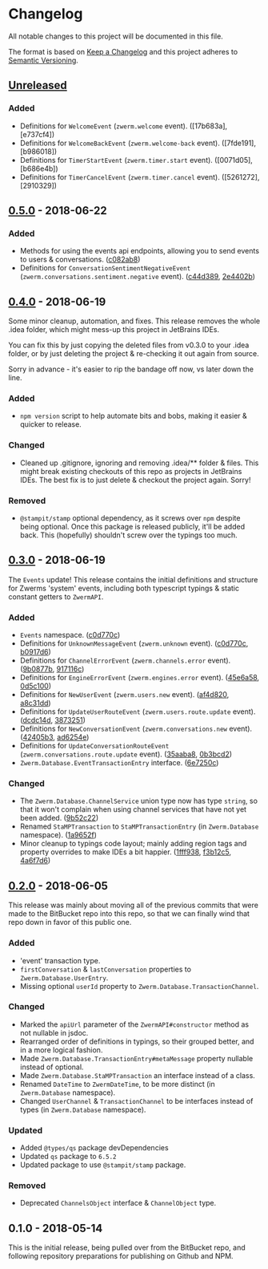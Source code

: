 # Changelog
All notable changes to this project will be documented in this file.

The format is based on [Keep a Changelog](http://keepachangelog.com/en/1.0.0/)
and this project adheres to [Semantic Versioning](http://semver.org/spec/v2.0.0.html).

## [Unreleased]

### Added
 - Definitions for `WelcomeEvent` (`zwerm.welcome` event). ([17b683a], [e737cf4])
 - Definitions for `WelcomeBackEvent` (`zwerm.welcome-back` event). ([7fde191], [b986018])
 - Definitions for `TimerStartEvent` (`zwerm.timer.start` event). ([0071d05], [b686e4b])
 - Definitions for `TimerCancelEvent` (`zwerm.timer.cancel` event). ([5261272], [2910329])

## [0.5.0] - 2018-06-22

### Added
 - Methods for using the events api endpoints, allowing you to send events to users & conversations. ([c082ab8])
 - Definitions for `ConversationSentimentNegativeEvent` (`zwerm.conversations.sentiment.negative` event). ([c44d389], [2e4402b])

## [0.4.0] - 2018-06-19

Some minor cleanup, automation, and fixes. This release removes the whole .idea folder,
which might mess-up this project in JetBrains IDEs.

You can fix this by just copying the deleted files from v0.3.0 to your .idea folder,
or by just deleting the project & re-checking it out again from source.

Sorry in advance - it's easier to rip the bandage off now, vs later down the line.

### Added
 - `npm version` script to help automate bits and bobs, making it easier & quicker to release.

### Changed
 - Cleaned up .gitignore, ignoring and removing .idea/** folder & files.
    This might break existing checkouts of this repo as projects in JetBrains IDEs.
    The best fix is to just delete & checkout the project again. Sorry!

### Removed
 - `@stampit/stamp` optional dependency, as it screws over `npm` despite being optional.
    Once this package is released publicly, it'll be added back.
    This (hopefully) shouldn't screw over the typings too much.

## [0.3.0] - 2018-06-19

The `Events` update! This release contains the initial definitions and structure for Zwerms
'system' events, including both typescript typings & static constant getters to `ZwermAPI`.

### Added
 - `Events` namespace. ([c0d770c])
 - Definitions for `UnknownMessageEvent` (`zwerm.unknown` event). ([c0d770c], [b0917d6])
 - Definitions for `ChannelErrorEvent` (`zwerm.channels.error` event). ([9b0877b], [917116c])
 - Definitions for `EngineErrorEvent` (`zwerm.engines.error` event). ([45e6a58], [0d5c100])
 - Definitions for `NewUserEvent` (`zwerm.users.new` event). ([af4d820], [a8c31dd])
 - Definitions for `UpdateUserRouteEvent` (`zwerm.users.route.update` event). ([dcdc14d], [3873251])
 - Definitions for `NewConversationEvent` (`zwerm.conversations.new` event). ([42405b3], [ad6254e])
 - Definitions for `UpdateConversationRouteEvent` (`zwerm.conversations.route.update` event). ([35aaba8], [0b3bcd2])
 - `Zwerm.Database.EventTransactionEntry` interface. ([6e7250c])

### Changed
 - The `Zwerm.Database.ChannelService` union type now has type `string`, so that it won't
    complain when using channel services that have not yet been added. ([9b52c22])
 - Renamed `StaMPTransaction` to `StaMPTransactionEntry` (in `Zwerm.Database` namespace). ([1a9652f])
 - Minor cleanup to typings code layout; mainly adding region tags and property overrides
    to make IDEs a bit happier. ([1fff938], [f3b12c5], [4a6f7d6])

## [0.2.0] - 2018-06-05

This release was mainly about moving all of the previous commits that were made to the BitBucket
repo into this repo, so that we can finally wind that repo down in favor of this public one.

### Added
 - 'event' transaction type.
 - `firstConversation` & `lastConversation` properties to `Zwerm.Database.UserEntry`.
 - Missing optional `userId` property to `Zwerm.Database.TransactionChannel`.

### Changed
 - Marked the `apiUrl` parameter of the `ZwermAPI#constructor` method as not nullable in jsdoc.
 - Rearranged order of definitions in typings, so their grouped better, and in a more logical fashion.
 - Made `Zwerm.Database.TransactionEntry#metaMessage` property nullable instead of optional.
 - Made `Zwerm.Database.StaMPTransaction` an interface instead of a class.
 - Renamed `DateTime` to `ZwermDateTime`, to be more distinct (in `Zwerm.Database` namespace).
 - Changed `UserChannel` & `TransactionChannel` to be interfaces instead of types (in `Zwerm.Database` namespace).

### Updated
 - Added `@types/qs` package devDependencies
 - Updated `qs` package to `6.5.2`
 - Updated package to use `@stampit/stamp` package.

### Removed
 - Deprecated `ChannelsObject` interface & `ChannelObject` type.

## 0.1.0 - 2018-05-14

This is the initial release, being pulled over from the BitBucket repo,
and following repository preparations for publishing on Github and NPM.

[Unreleased]: https://github.com/zwerm/api-client-js/compare/v0.5.0...HEAD

[0.5.0]: https://github.com/zwerm/api-client-js/compare/v0.4.0...v0.5.0
[0.4.0]: https://github.com/zwerm/api-client-js/compare/v0.3.0...v0.4.0
[0.3.0]: https://github.com/zwerm/api-client-js/compare/v0.2.0...v0.3.0
[0.2.0]: https://github.com/zwerm/api-client-js/compare/v0.1.0...v0.2.0
[0.1.0]: https://github.com/zwerm/api-client-js/compare/v0.1.0...v0.1.0

[c082ab8]: https://github.com/zwerm/api-client-js/commit/c082ab8
[c0d770c]: https://github.com/zwerm/api-client-js/commit/c0d770c
[b0917d6]: https://github.com/zwerm/api-client-js/commit/b0917d6
[9b0877b]: https://github.com/zwerm/api-client-js/commit/9b0877b
[917116c]: https://github.com/zwerm/api-client-js/commit/917116c
[45e6a58]: https://github.com/zwerm/api-client-js/commit/45e6a58
[0d5c100]: https://github.com/zwerm/api-client-js/commit/0d5c100
[af4d820]: https://github.com/zwerm/api-client-js/commit/af4d820
[a8c31dd]: https://github.com/zwerm/api-client-js/commit/a8c31dd
[dcdc14d]: https://github.com/zwerm/api-client-js/commit/dcdc14d
[3873251]: https://github.com/zwerm/api-client-js/commit/3873251
[42405b3]: https://github.com/zwerm/api-client-js/commit/42405b3
[ad6254e]: https://github.com/zwerm/api-client-js/commit/ad6254e
[35aaba8]: https://github.com/zwerm/api-client-js/commit/35aaba8
[0b3bcd2]: https://github.com/zwerm/api-client-js/commit/0b3bcd2
[6e7250c]: https://github.com/zwerm/api-client-js/commit/6e7250c
[2e4402b]: https://github.com/zwerm/api-client-js/commit/2e4402b
[c44d389]: https://github.com/zwerm/api-client-js/commit/c44d389
[1a9652f]: https://github.com/zwerm/api-client-js/commit/1a9652f
[9b52c22]: https://github.com/zwerm/api-client-js/commit/9b52c22
[1fff938]: https://github.com/zwerm/api-client-js/commit/1fff938
[f3b12c5]: https://github.com/zwerm/api-client-js/commit/f3b12c5
[4a6f7d6]: https://github.com/zwerm/api-client-js/commit/4a6f7d6
